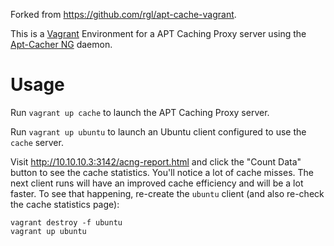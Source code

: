 Forked from https://github.com/rgl/apt-cache-vagrant.

This is a [Vagrant](https://www.vagrantup.com/) Environment for a APT Caching Proxy server using the [Apt-Cacher NG](https://www.unix-ag.uni-kl.de/~bloch/acng/) daemon.

# Usage

Run `vagrant up cache` to launch the APT Caching Proxy server.

Run `vagrant up ubuntu` to launch an Ubuntu client configured to use the `cache` server. 

Visit http://10.10.10.3:3142/acng-report.html and click the "Count Data"
button to see the cache statistics. You'll notice a lot of cache misses.
The next client runs will have an improved cache efficiency and will be
a lot faster. To see that happening, re-create the `ubuntu` client (and
also re-check the cache statistics page):

    vagrant destroy -f ubuntu
    vagrant up ubuntu
